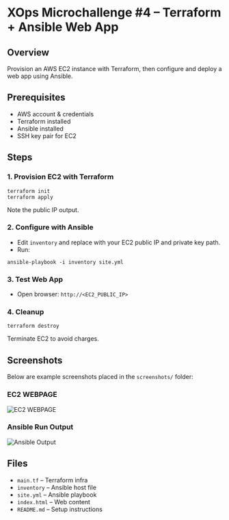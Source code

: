 # XOps Microchallenge #4 – Terraform + Ansible Web App

## Overview
Provision an AWS EC2 instance with Terraform, then configure and deploy a web app using Ansible.

## Prerequisites
- AWS account & credentials
- Terraform installed
- Ansible installed
- SSH key pair for EC2

## Steps

### 1. Provision EC2 with Terraform
```
terraform init
terraform apply
```
Note the public IP output.

### 2. Configure with Ansible
- Edit `inventory` and replace with your EC2 public IP and private key path.
- Run:
```
ansible-playbook -i inventory site.yml
```

### 3. Test Web App
- Open browser: `http://<EC2_PUBLIC_IP>`

### 4. Cleanup
```
terraform destroy
```
Terminate EC2 to avoid charges.

## Screenshots
Below are example screenshots placed in the `screenshots/` folder:

### EC2 WEBPAGE
![EC2 WEBPAGE](screenshots/ec2-webpage.png)

### Ansible Run Output
![Ansible Output](screenshots/ansible-output.png)

## Files
- `main.tf` – Terraform infra
- `inventory` – Ansible host file
- `site.yml` – Ansible playbook
- `index.html` – Web content
- `README.md` – Setup instructions
